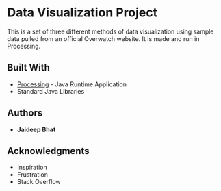 # Data Visualization Project

This is a set of three different methods of data visualization using sample data pulled from an official Overwatch website. It is made and run in Processing.

## Built With

* [Processing](https://processing.org/) - Java Runtime Application
* Standard Java Libraries

## Authors

* **Jaideep Bhat**

## Acknowledgments

* Inspiration
* Frustration
* Stack Overflow
